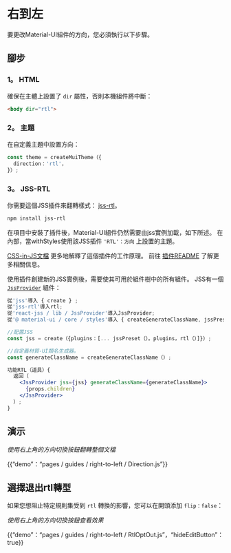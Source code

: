 # 右到左

<p class="description">要更改Material-UI組件的方向，您必須執行以下步驟。</p>

## 腳步

### 1。 HTML

確保在主體上設置了 `dir` 屬性，否則本機組件將中斷：

```html
<body dir="rtl">
```

### 2。 主題

在自定義主題中設置方向：

```js
const theme = createMuiTheme（{
  direction：'rtl'，
}）;
```

### 3。 JSS-RTL

你需要這個JSS插件來翻轉樣式： [jss-rtl](https://github.com/alitaheri/jss-rtl)。

```sh
npm install jss-rtl
```

在項目中安裝了插件後，Material-UI組件仍然需要由jss實例加載，如下所述。 在內部，當withStyles使用該JSS插件 `'RTL'：方向` 上設置的主題。

[CSS-in-JS文檔](/customization/css-in-js/#opting-out-of-rtl-transformation) 更多地解釋了這個插件的工作原理。 前往 [插件README](https://github.com/alitaheri/jss-rtl) 了解更多相關信息。

使用插件創建新的JSS實例後，需要使其可用於組件樹中的所有組件。 JSS有一個 [`JssProvider`](https://github.com/cssinjs/react-jss) 組件：

```jsx
從'jss'導入 { create } ;
從'jss-rtl'導入rtl;
從'react-jss / lib / JssProvider'導入JssProvider;
從'@ material-ui / core / styles'導入 { createGenerateClassName, jssPreset } ;

//配置JSS
const jss = create（{plugins：[... jssPreset（）。plugins，rtl（）]}）;

//自定義材質-UI類名生成器。
const generateClassName = createGenerateClassName（）;

功能RTL（道具）{
  返回（
    <JssProvider jss={jss} generateClassName={generateClassName}>
      {props.children}
    </JssProvider>
  ）;
}
```

## 演示

*使用右上角的方向切換按鈕翻轉整個文檔*

{{“demo”：“pages / guides / right-to-left / Direction.js”}}

## 選擇退出rtl轉型

如果您想阻止特定規則集受到 `rtl` 轉換的影響，您可以在開頭添加 `flip：false`：

*使用右上角的方向切換按鈕查看效果*

{{“demo”：“pages / guides / right-to-left / RtlOptOut.js”，“hideEditButton”：true}}